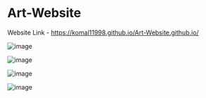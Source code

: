 # Art-Website

Website Link - https://komal11998.github.io/Art-Website.github.io/

![image](https://user-images.githubusercontent.com/66066215/120113853-0781bf00-c19a-11eb-9b28-5a27463d9f42.png)

![image](https://user-images.githubusercontent.com/66066215/120113858-0fd9fa00-c19a-11eb-9b46-2fb13bb2baa2.png)

![image](https://user-images.githubusercontent.com/66066215/120113862-15374480-c19a-11eb-9d75-27ad7f9d2ff6.png)

![image](https://user-images.githubusercontent.com/66066215/120113869-1b2d2580-c19a-11eb-8f60-569ee039eea0.png)
